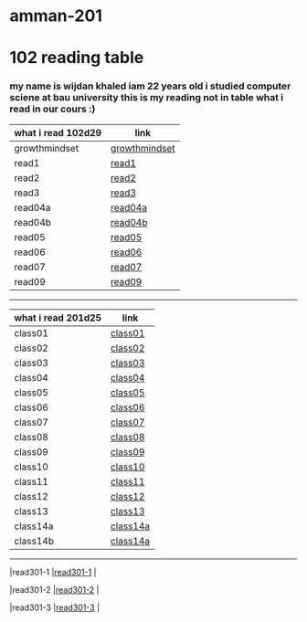 # amman-201
# 102 reading table
### my name is wijdan khaled  iam 22 years old i studied computer sciene at bau university this is my reading not in table what i read in our cours :)


| what i read 102d29 |    link     |
| ----------- | ----------- |
| growthmindset  | [growthmindset](growthmindset)|
| read1       | [read1](read1)|
| read2       |[read2](read2) |
| read3       |[read3](read3) |
| read04a     |[read04a](read04a)|
|read04b      |[read04b](read04b)|
|read05       |[read05](read05)  |
|read06       |[read06](read06)  |
|read07       |[read07](read07)  |
|read09       |[read09](read09)  |

-----------------------------------------------------------------------------------------------------------------

| what i read 201d25 |    link     |
| ----------- | ----------- |
|class01    |[class01](class01) |
|class02   |[class02](class02) |
|class03    |[class03](class03) |
|class04   |[class04](class04) |
|class05  |[class05](class05) |
|class06  |[class06](class06) |
|class07  |[class07](class07) |
|class08  |[class08](class08) |
|class09 |[class09](class09) |
|class10 |[class10](class10) |
|class11 |[class11](class11) |
|class12 |[class12](class12) |
|class13 |[class13](class13) |
|class14a |[class14a](class14a) |
|class14b |[class14a](class14b) |





--------------------------------------------------------------------------------------------------------------------


|read301-1  |[read301-1](read301-1) |

|read301-2 |[read301-2](read301-2) |

|read301-3 |[read301-3](read301-3) |